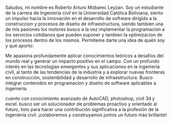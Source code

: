 Saludos, mi nombre es Roberto Arturo Mobarec Leyzan. Soy un estudiante de la carrera de Ingeniería civil en la Universidad Católica Boliviana, siento un impulso hacia la innovación en el desarrollo de software dirigido a la construccion y procesos de diseño de infraestructura, siendo tambien una de mis pasiones los motores busco a la vez implementar la programacion a los servicios cotidianos que pueden suponer y tambien la optimizacion de los procesos dentro de los mismos. Permíteme darte una idea de quién soy y qué aporto:

Me apasiona profundamente aplicar conocimientos teóricos a desafíos del mundo real y generar un impacto positivo en el campo. Con un profundo interés en las tecnologías emergentes y sus aplicaciones en la ingeniería civil, al tanto de las tendencias de la industria y a explorar nuevas fronteras en construcción, sostenibilidad y desarrollo de infraestructura. Busco integrar contenidos en programacion y diseño de software aplicables a ingenieria.

cuento con conocimiento avanzado de AutoCAD, photoshop, civil 3d y excel. busco ser un solucionador de problemas proactivo y orientado al futuro, listo para hacer una contribución significativa a la profesión de la ingeniería civil. ¡colaboremos y construyamos juntos un futuro más brillante!







<!--
**ArturoMobarec33/ArturoMobarec33** is a ✨ _special_ ✨ repository because its `README.md` (this file) appears on your GitHub profile.

Here are some ideas to get you started:

- 🔭 I’m currently working on ...
- 🌱 I’m currently learning ...
- 👯 I’m looking to collaborate on ...
- 🤔 I’m looking for help with ...
- 💬 Ask me about ...
- 📫 How to reach me: ...
- 😄 Pronouns: ...
- ⚡ Fun fact: ...
-->
